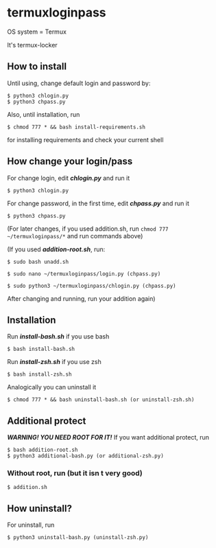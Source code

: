 # termuxloginpass

OS system = Termux

It's termux-locker

## How to install

Until using, change default login and password by:
```
$ python3 chlogin.py
$ python3 chpass.py
```
Also, until installation, run
```
$ chmod 777 * && bash install-requirements.sh
```
for installing requirements and check your current shell

## How change your login/pass

For change login, edit ***chlogin.py*** and run it
```
$ python3 chlogin.py
```
For change password, in the first time, edit ***chpass.py*** and run it
```
$ python3 chpass.py
```
(For later changes, if you used addition.sh, run `chmod 777 ~/termuxloginpass/*` and run commands above)

(If you used ***addition-root.sh***, run:
```
$ sudo bash unadd.sh

$ sudo nano ~/termuxloginpass/login.py (chpass.py)

$ sudo python3 ~/termuxloginpass/chlogin.py (chpass.py)
```
After changing and running, run your addition again)

## Installation

Run ***install-bash.sh*** if you use bash
```
$ bash install-bash.sh
```
Run ***install-zsh.sh*** if you use zsh
```
$ bash install-zsh.sh
```
Analogically you can uninstall it
```
$ chmod 777 * && bash uninstall-bash.sh (or uninstall-zsh.sh)
```
## Additional protect

***WARNING! YOU NEED ROOT FOR IT!***
If you want additional protect, run
```
$ bash addition-root.sh
$ python3 additional-bash.py (or additional-zsh.py)
```
### Without root, run (but it isn t very good)
```
$ addition.sh
```
## How uninstall?

For uninstall, run
```
$ python3 uninstall-bash.py (uninstall-zsh.py)
```
